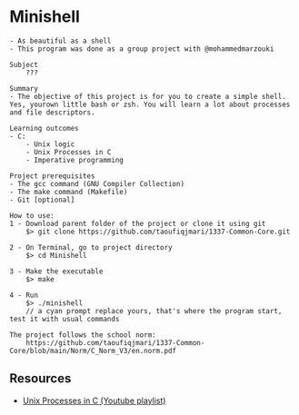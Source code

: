 # Minishell

```
- As beautiful as a shell
- This program was done as a group project with @mohammedmarzouki
```
```
Subject
	???
```
```
Summary
- The objective of this project is for you to create a simple shell. Yes, yourown little bash or zsh. You will learn a lot about processes and file descriptors.
```
```
Learning outcomes
- C:
	- Unix logic
	- Unix Processes in C
	- Imperative programming
```
```
Project prerequisites
- The gcc command (GNU Compiler Collection)
- The make command (Makefile)
- Git [optional]
```
```
How to use:
1 - Download parent folder of the project or clone it using git
	$> git clone https://github.com/taoufiqjmari/1337-Common-Core.git

2 - On Terminal, go to project directory
	$> cd Minishell

3 - Make the executable
	$> make

4 - Run
	$> ./minishell
	// a cyan prompt replace yours, that's where the program start, test it with usual commands
```
```
The project follows the school norm:
	https://github.com/taoufiqjmari/1337-Common-Core/blob/main/Norm/C_Norm_V3/en.norm.pdf
```

## Resources

* [Unix Processes in C (Youtube playlist)](https://www.youtube.com/watch?v=cex9XrZCU14&list=PLfqABt5AS4FkW5mOn2Tn9ZZLLDwA3kZUY&ab_channel=CodeVault)